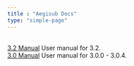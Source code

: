 ```yaml
---
title : "Aegisub Docs"
type: "simple-page"
---
```


<br />
<a href="3.2/en" class="btn btn-success" role="button">3.2 Manual</a> User manual for 3.2.

<!-- <a href="3.1" class="btn btn-light" role="button">3.1 Manual</a>User manual for 3.1. -->

<br />
<a href="3.0" class="btn btn-light" role="button">3.0 Manual</a> User manual for 3.0.0 - 3.0.4.

<!-- User manual for 2.1.6 - 2.1.9 releases. -->

<br />
